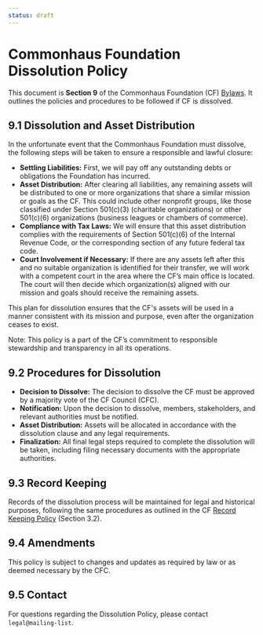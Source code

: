 ```yaml
---
status: draft
---
```

# Commonhaus Foundation Dissolution Policy

This document is **Section 9** of the Commonhaus Foundation (CF) [Bylaws][bylaws]. It outlines the policies and procedures to be followed if CF is dissolved.

[bylaws]: ./README.md
[record-keeping]: ./legal-compliance.md#32-record-keeping

## 9.1 Dissolution and Asset Distribution

In the unfortunate event that the Commonhaus Foundation must dissolve, the following steps will be taken to ensure a responsible and lawful closure:

- **Settling Liabilities:** First, we will pay off any outstanding debts or obligations the Foundation has incurred.
- **Asset Distribution:** After clearing all liabilities, any remaining assets will be distributed to one or more organizations that share a similar mission or goals as the CF. This could include other nonprofit groups, like those classified under Section 501(c)(3) (charitable organizations) or other 501(c)(6) organizations (business leagues or chambers of commerce).
- **Compliance with Tax Laws:** We will ensure that this asset distribution complies with the requirements of Section 501(c)(6) of the Internal Revenue Code, or the corresponding section of any future federal tax code.
- **Court Involvement if Necessary:** If there are any assets left after this and no suitable organization is identified for their transfer, we will work with a competent court in the area where the CF’s main office is located. The court will then decide which organization(s) aligned with our mission and goals should receive the remaining assets.

This plan for dissolution ensures that the CF's assets will be used in a manner consistent with its mission and purpose, even after the organization ceases to exist.

Note: This policy is a part of the CF’s commitment to responsible stewardship and transparency in all its operations.

## 9.2 Procedures for Dissolution

- **Decision to Dissolve:** The decision to dissolve the CF must be approved by a majority vote of the CF Council (CFC).
- **Notification:** Upon the decision to dissolve, members, stakeholders, and relevant authorities must be notified.
- **Asset Distribution:** Assets will be allocated in accordance with the dissolution clause and any legal requirements.
- **Finalization:** All final legal steps required to complete the dissolution will be taken, including filing necessary documents with the appropriate authorities.

## 9.3 Record Keeping

Records of the dissolution process will be maintained for legal and historical purposes, following the same procedures as outlined in the CF [Record Keeping Policy][record-keeping] (Section 3.2).

## 9.4 Amendments

This policy is subject to changes and updates as required by law or as deemed necessary by the CFC.

## 9.5 Contact

For questions regarding the Dissolution Policy, please contact `legal@mailing-list`.
